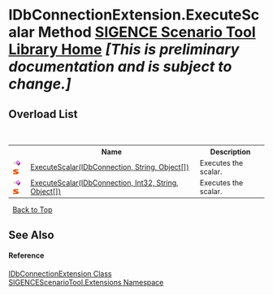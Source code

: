 # IDbConnectionExtension.ExecuteScalar Method <a href="https://github.com/ObiWanLansi/SIGENCE-Scenario-Tool">SIGENCE Scenario Tool Library Home</a> _**\[This is preliminary documentation and is subject to change.\]**_


## Overload List
&nbsp;<table><tr><th></th><th>Name</th><th>Description</th></tr><tr><td>![Public method](media/pubmethod.gif "Public method")![Static member](media/static.gif "Static member")</td><td><a href="5fde9f9a-4071-5ebf-3c95-7105cdd882e5.md">ExecuteScalar(IDbConnection, String, Object[])</a></td><td>
Executes the scalar.</td></tr><tr><td>![Public method](media/pubmethod.gif "Public method")![Static member](media/static.gif "Static member")</td><td><a href="fa301004-f223-354e-b91f-01ced65e17d9.md">ExecuteScalar(IDbConnection, Int32, String, Object[])</a></td><td>
Executes the scalar.</td></tr></table>&nbsp;
<a href="#idbconnectionextension.executescalar-method">Back to Top</a>

## See Also


#### Reference
<a href="e6d0fb25-75d3-383a-7631-9fa75e8987aa.md">IDbConnectionExtension Class</a><br /><a href="f2af11f5-ae9d-3dcc-a4a9-ba07a037925f.md">SIGENCEScenarioTool.Extensions Namespace</a><br />